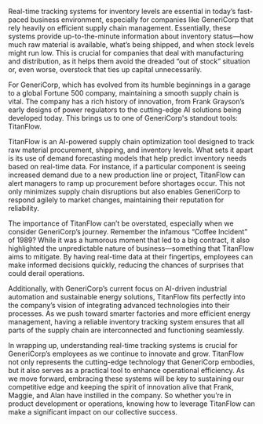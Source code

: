 Real-time tracking systems for inventory levels are essential in today’s fast-paced business environment, especially for companies like GeneriCorp that rely heavily on efficient supply chain management. Essentially, these systems provide up-to-the-minute information about inventory status—how much raw material is available, what’s being shipped, and when stock levels might run low. This is crucial for companies that deal with manufacturing and distribution, as it helps them avoid the dreaded “out of stock” situation or, even worse, overstock that ties up capital unnecessarily.

For GeneriCorp, which has evolved from its humble beginnings in a garage to a global Fortune 500 company, maintaining a smooth supply chain is vital. The company has a rich history of innovation, from Frank Grayson’s early designs of power regulators to the cutting-edge AI solutions being developed today. This brings us to one of GeneriCorp's standout tools: TitanFlow.

TitanFlow is an AI-powered supply chain optimization tool designed to track raw material procurement, shipping, and inventory levels. What sets it apart is its use of demand forecasting models that help predict inventory needs based on real-time data. For instance, if a particular component is seeing increased demand due to a new production line or project, TitanFlow can alert managers to ramp up procurement before shortages occur. This not only minimizes supply chain disruptions but also enables GeneriCorp to respond agilely to market changes, maintaining their reputation for reliability.

The importance of TitanFlow can’t be overstated, especially when we consider GeneriCorp’s journey. Remember the infamous “Coffee Incident” of 1989? While it was a humorous moment that led to a big contract, it also highlighted the unpredictable nature of business—something that TitanFlow aims to mitigate. By having real-time data at their fingertips, employees can make informed decisions quickly, reducing the chances of surprises that could derail operations.

Additionally, with GeneriCorp’s current focus on AI-driven industrial automation and sustainable energy solutions, TitanFlow fits perfectly into the company’s vision of integrating advanced technologies into their processes. As we push toward smarter factories and more efficient energy management, having a reliable inventory tracking system ensures that all parts of the supply chain are interconnected and functioning seamlessly.

In wrapping up, understanding real-time tracking systems is crucial for GeneriCorp’s employees as we continue to innovate and grow. TitanFlow not only represents the cutting-edge technology that GeneriCorp embodies, but it also serves as a practical tool to enhance operational efficiency. As we move forward, embracing these systems will be key to sustaining our competitive edge and keeping the spirit of innovation alive that Frank, Maggie, and Alan have instilled in the company. So whether you’re in product development or operations, knowing how to leverage TitanFlow can make a significant impact on our collective success.